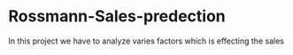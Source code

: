 # Rossmann-Sales-predection
In this project we have to analyze varies factors which is effecting the sales 
